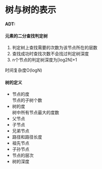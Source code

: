 # 树与树的表示
**ADT:**


#### 元素的二分查找判定树
<ol>
<li>判定树上查找需要的次数为该节点所在的层数</li>
<li>查找成功时查找次数不会找过判定树深度</li>
<li>n个节点的判定树深度为[log2N]+1</li>
</ol>

时间复杂度O(logN)


#### 树的定义
<ul>
<li>节点的度</li>
节点的子树个数
<li>树的度</li>
树中所有节点最大的度数
<li>父节点</li>
<li>子节点</li>
<li>兄弟节点</li>
<li>路径和路径长度</li>
<li>祖先节点</li>
<li>子孙节点</li>
<li>节点的层次</li>
<li>树的深度</li>
</ul>